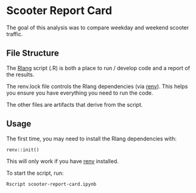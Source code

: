 # Scooter Report Card
The goal of this analysis was to compare weekday and weekend scooter traffic.

## File Structure
The [Rlang] script (.R) is both a place to run / develop code and a report of the results.

The renv.lock file controls the Rlang dependencies (via [renv]).
This helps you ensure you have everything you need to run the code.

The other files are artifacts that derive from the script.

## Usage
The first time, you may need to install the Rlang dependencies with:
```
renv::init()
```
This will only work if you have [renv] installed.

To start the script, run:
```
Rscript scooter-report-card.ipynb
```

[Rlang]: https://www.r-project.org/
[renv]: https://rstudio.github.io/renv/index.html
